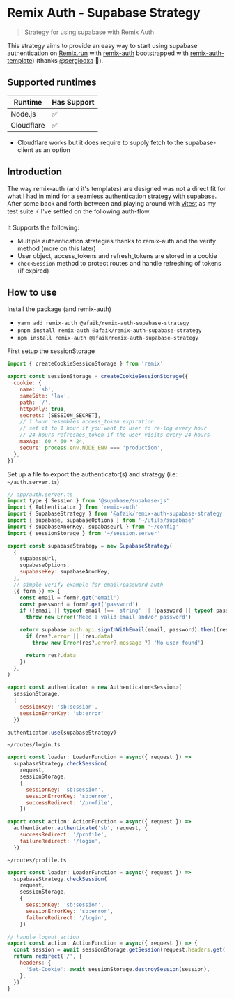 # Remix Auth - Supabase Strategy

> Strategy for using supabase with Remix Auth

This strategy aims to provide an easy way to start using supabase authentication on [Remix.run](https://remix.run/) with [remix-auth](https://github.com/sergiodxa/remix-auth) bootstrapped with [remix-auth-template](https://github.com/sergiodxa/remix-auth-strategy-template)) (thanks [@sergiodxa](https://github.com/sergiodxa) 🚀).

## Supported runtimes

| Runtime    | Has Support |
| ---------- | ----------- |
| Node.js    | ✅          |
| Cloudflare | ✅          |

* Cloudflare works but it does require to supply fetch to the supabase-client as an option

## Introduction
The way remix-auth (and it's templates) are designed was not a direct fit for what I had in mind for a seamless authentication strategy with supabase. After some back and forth between and playing around with [vitest](https://vitest.dev/) as my test suite ⚡ I've settled on the following auth-flow.

It Supports the following:
* Multiple authentication strategies thanks to remix-auth and the verify method (more on this later)
* User object, access_tokens and refresh_tokens are stored in a cookie
* `checkSession` method to protect routes and handle refreshing of tokens (if expired)

## How to use

Install the package (and remix-auth)
* `yarn add remix-auth @afaik/remix-auth-supabase-strategy`
* `pnpm install remix-auth @afaik/remix-auth-supabase-strategy`
* `npm install remix-auth @afaik/remix-auth-supabase-strategy`


First setup the sessionStorage
```js
import { createCookieSessionStorage } from 'remix'

export const sessionStorage = createCookieSessionStorage({
  cookie: {
    name: 'sb',
    sameSite: 'lax',
    path: '/',
    httpOnly: true,
    secrets: [SESSION_SECRET],
    // 1 hour resembles access_token expiration
    // set it to 1 hour if you want to user to re-log every hour
    // 24 hours refreshes_token if the user visits every 24 hours
    maxAge: 60 * 60 * 24,
    secure: process.env.NODE_ENV === 'production',
  },
})
```

Set up a file to export the authenticator(s) and strategy (i.e: `~/auth.server.ts`)
```js
// app/auth.server.ts
import type { Session } from '@supabase/supabase-js'
import { Authenticator } from 'remix-auth'
import { SupabaseStrategy } from '@afaik/remix-auth-supabase-strategy'
import { supabase, supabaseOptions } from '~/utils/supabase'
import { supabaseAnonKey, supabaseUrl } from '~/config'
import { sessionStorage } from '~/session.server'

export const supabaseStrategy = new SupabaseStrategy(
  {
    supabaseUrl,
    supabaseOptions,
    supabaseKey: supabaseAnonKey,
  },
  // simple verify example for email/password auth
  ({ form }) => {
    const email = form?.get('email')
    const password = form?.get('password')
    if (!email || typeof email !== 'string' || !password || typeof password !== 'string')
      throw new Error('Need a valid email and/or password')

    return supabase.auth.api.signInWithEmail(email, password).then((res) => {
      if (res?.error || !res.data)
        throw new Error(res?.error?.message ?? 'No user found')

      return res?.data
    })
  },
)

export const authenticator = new Authenticator<Session>(
  sessionStorage,
  {
    sessionKey: 'sb:session',
    sessionErrorKey: 'sb:error'
  })

authenticator.use(supabaseStrategy)
```

`~/routes/login.ts`
```js
export const loader: LoaderFunction = async({ request }) =>
  supabaseStrategy.checkSession(
    request,
    sessionStorage,
    {
      sessionKey: 'sb:session',
      sessionErrorKey: 'sb:error',
      successRedirect: '/profile',
    })

export const action: ActionFunction = async({ request }) =>
  authenticator.authenticate('sb', request, {
    successRedirect: '/profile',
    failureRedirect: '/login',
  })
```

`~/routes/profile.ts`
```js
export const loader: LoaderFunction = async({ request }) =>
  supabaseStrategy.checkSession(
    request,
    sessionStorage,
    {
      sessionKey: 'sb:session',
      sessionErrorKey: 'sb:error',
      failureRedirect: '/login',
    })

// handle logout action
export const action: ActionFunction = async({ request }) => {
  const session = await sessionStorage.getSession(request.headers.get('Cookie'))
  return redirect('/', {
    headers: {
      'Set-Cookie': await sessionStorage.destroySession(session),
    },
  })
}
```
